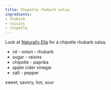 ```yaml
---
title: Chipotle rhubarb salsa
ingredients:
- rhubarb
- raisins
- chipotle
---
```


Look at [Naturally Ella](http://naturallyella.com/chipotle-rhubarb-salsa/)
for a chipotle rhubarb salsa.

* oil - onion - rhubarb
* sugar - raisins
* chipotle - paprika
* apple cider vinegar
* salt - pepper

sweet, savory, hot, sour

